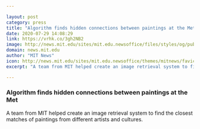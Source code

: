 ```yaml
---

layout: post
category: press
title: "Algorithm finds hidden connections between paintings at the Met"
date: 2020-07-29 14:08:29
link: https://vrhk.co/3gh2NB2
image: http://news.mit.edu/sites/mit.edu.newsoffice/files/styles/og/public/images/2020/MIT-Man-and-Swan-A1.png
domain: news.mit.edu
author: "MIT News"
icon: http://news.mit.edu/sites/mit.edu.newsoffice/themes/mitnews/favicon.ico
excerpt: "A team from MIT helped create an image retrieval system to find the closest matches of paintings from different artists and cultures."

---
```


### Algorithm finds hidden connections between paintings at the Met

A team from MIT helped create an image retrieval system to find the closest matches of paintings from different artists and cultures.